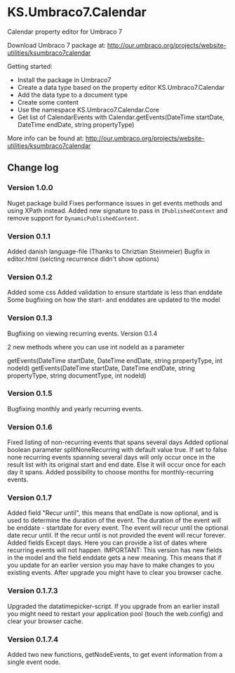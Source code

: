 KS.Umbraco7.Calendar
====================

Calendar property editor for Umbraco 7

Download Umbraco 7 package at: http://our.umbraco.org/projects/website-utilities/ksumbraco7calendar


Getting started:
 - Install the package in Umbraco7
 - Create a data type based on the property editor KS.Umbraco7.Calendar
 - Add the data type to a document type
 - Create some content
 - Use the namespace KS.Umbraco7.Calendar.Core 
 - Get list of CalendarEvents with Calendar.getEvents(DateTime startDate, DateTime endDate, string propertyType)

More info can be found at: http://our.umbraco.org/projects/website-utilities/ksumbraco7calendar

## Change log

### Version 1.0.0
Nuget package build
Fixes performance issues in get events methods and using XPath instead.
Added new signature to pass in `IPublishedContent` and remove support for `DynamicPublishedContent`.

### Version 0.1.1

Added danish language-file (Thanks to Chriztian Steinmeier)
Bugfix in editor.html (selcting recurrence didn't show options)

### Version 0.1.2

Added some css
Added validation to ensure startdate is less than enddate
Some bugfixing on how the start- and enddates are updated to the model

### Version 0.1.3

Bugfixing on viewing recurring events.
Version 0.1.4

2 new methods where you can use int nodeId as a parameter

getEvents(DateTime startDate, DateTime endDate, string propertyType, int nodeId)
getEvents(DateTime startDate, DateTime endDate, string propertyType, string documentType, int nodeId)

### Version 0.1.5

Bugfixing monthly and yearly recurring events.

### Version 0.1.6

Fixed listing of non-recurring events that spans several days
Added optional boolean parameter splitNoneRecurring with default value true. If set to false none recurring events spanning several days will only occur once in the result list with its original start and end date. Else it will occur once for each day it spans.
Added possibility to choose months for monthly-recurring events.


### Version 0.1.7

Added field "Recur until", this means that endDate is now optional, and is used to determine the duration of the event. The duration of the event will be enddate - startdate for every event. The event will recur until the optional date recur until. If the recur until is not provided the event will recur forever.
Added fields Except days. Here you can provide a list of dates where recurring events will not happen.
IMPORTANT: This version has new fields in the model and the field enddate gets a new meaning. This means that if you update for an earlier version you may have to make changes to you existing events. After upgrade you might have to clear you browser cache.

### Version 0.1.7.3

Upgraded the datatimepicker-script. If you upgrade from an earlier install you might need to restart your application pool (touch the web.config) and clear your browser cache.

### Version 0.1.7.4
Added two new functions, getNodeEvents, to get event information from a single event node.
